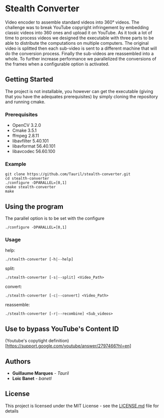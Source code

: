 # Stealth Converter

Video encoder to assemble standard videos into 360° videos.
The challenge was to break YouTube copyright infringement by embedding classic
videos into 360 ones and upload it on YouTube.
As it took a lot of time to process videos we designed the executable with
three parts to be able to distribute the computations on multiple computers.
The original video is splitted then each sub-video is sent to a different
machine that will do the conversion process. Finally the sub-videos are
reassembled into a whole.
To further increase performance we parallelized the conversions of the frames
when a configurable option is activated.

## Getting Started

The project is not installable, you however can get the executable
(giving that you have the adequates prerequisites) by simply
cloning the repository and running cmake.

### Prerequisites

- OpenCV      3.2.0
- Cmake       3.5.1
- ffmpeg      2.8.11
- libavfilter 5.40.101
- libavformat 56.40.101
- libavcodec  56.60.100

### Example

```
git clone https://github.com/Tauril/stealth-converter.git
cd stealth-converter
./configure -DPARALLEL=[0,1]
cmake stealth-converter
make
```

## Using the program

The parallel option is to be set with the configure

```
./configure -DPARALLEL=[0,1]
```

### Usage

help:
```
./stealth-converter [-h|--help]
```

split:
```
./stealth-converter [-s|--split] <Video_Path>
```

convert:
```
./stealth-converter [-c|--convert] <Video_Path>
```

reassemble:
```
./stealth-converter [-r|--recombine] <Sub_videos>
```

## Use to bypass YouTube's Content ID

(Youtube's copytight definition)[https://support.google.com/youtube/answer/2797466?hl=en]

## Authors

* **Guillaume Marques** - *Tauril*
* **Loic Banet** - *banetl*

## License

This project is licensed under the MIT License - see the [LICENSE.md](LICENSE.md) file for details

